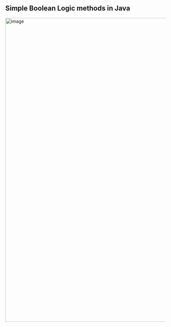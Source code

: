 ## Simple Boolean Logic methods in Java
<img width="922" height="956" alt="image" src="https://github.com/user-attachments/assets/4e00bcea-8ecc-4ff3-ae51-b60b9acfe9e1" />
